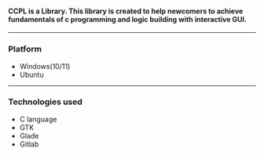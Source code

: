 <h4>CCPL is a Library. This library is created to help newcomers to achieve
fundamentals of c programming and logic building with interactive GUI.</h4>
<hr>

<h3>Platform</h3>
<ul>
<li>Windows(10/11)</li>
<li>Ubuntu</li>
</ul>

<hr>
<h3>Technologies used</h3>
<ul>
<li>C language</li>
<li>GTK</li>
<li>Glade</li>
<li>Gitlab</li>
</ul>
